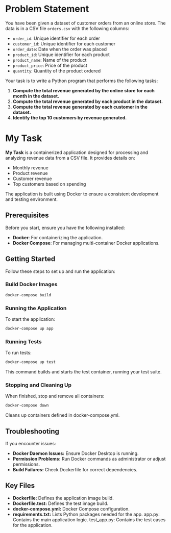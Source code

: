 # Problem Statement

You have been given a dataset of customer orders from an online store. The data is in a CSV file `orders.csv` with the following columns:

- `order_id`: Unique identifier for each order
- `customer_id`: Unique identifier for each customer
- `order_date`: Date when the order was placed
- `product_id`: Unique identifier for each product
- `product_name`: Name of the product
- `product_price`: Price of the product
- `quantity`: Quantity of the product ordered

Your task is to write a Python program that performs the following tasks:

1. **Compute the total revenue generated by the online store for each month in the dataset.**
2. **Compute the total revenue generated by each product in the dataset.**
3. **Compute the total revenue generated by each customer in the dataset.**
4. **Identify the top 10 customers by revenue generated.**



# My Task

**My Task** is a containerized application designed for processing and analyzing revenue data from a CSV file. It provides details on:

- Monthly revenue
- Product revenue
- Customer revenue
- Top customers based on spending

The application is built using Docker to ensure a consistent development and testing environment.

## Prerequisites

Before you start, ensure you have the following installed:

- **Docker**: For containerizing the application.
- **Docker Compose**: For managing multi-container Docker applications.

## Getting Started

Follow these steps to set up and run the application:

### Build Docker Images

```sh
docker-compose build
```

### Running the Application
To start the application:
```sh
docker-compose up app
```

### Running Tests
To run tests:
```sh
docker-compose up test
```
This command builds and starts the test container, running your test suite.

### Stopping and Cleaning Up
When finished, stop and remove all containers:
``` sh
docker-compose down
```
Cleans up containers defined in docker-compose.yml.

## Troubleshooting
If you encounter issues:
- **Docker Daemon Issues:** Ensure Docker Desktop is running.
- **Permission Problems:** Run Docker commands as administrator or adjust permissions.
- **Build Failures:** Check Dockerfile for correct dependencies.


## Key Files
- **Dockerfile:** Defines the application image build.
- **Dockerfile.test:** Defines the test image build.
- **docker-compose.yml:** Docker Compose configuration.
- **requirements.txt:** Lists Python packages needed for the app.
app.py: Contains the main application logic.
test_app.py: Contains the test cases for the application.